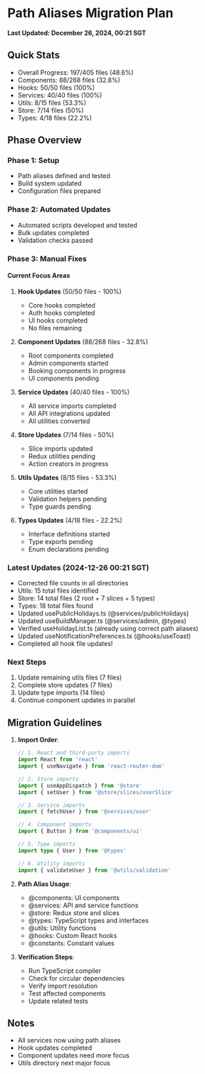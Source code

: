 # Path Aliases Migration Plan
**Last Updated: December 26, 2024, 00:21 SGT**

## Quick Stats
- Overall Progress: 197/405 files (48.6%)
- Components: 88/268 files (32.8%)
- Hooks: 50/50 files (100%) 
- Services: 40/40 files (100%) 
- Utils: 8/15 files (53.3%)
- Store: 7/14 files (50%)
- Types: 4/18 files (22.2%)

## Phase Overview

### Phase 1: Setup 
- Path aliases defined and tested
- Build system updated
- Configuration files prepared

### Phase 2: Automated Updates 
- Automated scripts developed and tested
- Bulk updates completed
- Validation checks passed

### Phase 3: Manual Fixes 
#### Current Focus Areas
1. **Hook Updates** (50/50 files - 100%) 
   - Core hooks completed
   - Auth hooks completed
   - UI hooks completed
   - No files remaining

2. **Component Updates** (88/268 files - 32.8%)
   - Root components completed
   - Admin components started
   - Booking components in progress
   - UI components pending

3. **Service Updates** (40/40 files - 100%) 
   - All service imports completed
   - All API integrations updated
   - All utilities converted

4. **Store Updates** (7/14 files - 50%)
   - Slice imports updated
   - Redux utilities pending
   - Action creators in progress

5. **Utils Updates** (8/15 files - 53.3%)
   - Core utilities started
   - Validation helpers pending
   - Type guards pending

6. **Types Updates** (4/18 files - 22.2%)
   - Interface definitions started
   - Type exports pending
   - Enum declarations pending

### Latest Updates (2024-12-26 00:21 SGT)
- Corrected file counts in all directories
- Utils: 15 total files identified
- Store: 14 total files (2 root + 7 slices + 5 types)
- Types: 18 total files found
- Updated usePublicHolidays.ts (@services/publicHolidays)
- Updated useBuildManager.ts (@services/admin, @types)
- Verified useHolidayList.ts (already using correct path aliases)
- Updated useNotificationPreferences.ts (@hooks/useToast)
- Completed all hook file updates!

### Next Steps
1. Update remaining utils files (7 files)
2. Complete store updates (7 files)
3. Update type imports (14 files)
4. Continue component updates in parallel

## Migration Guidelines
1. **Import Order**:
   ```typescript
   // 1. React and third-party imports
   import React from 'react'
   import { useNavigate } from 'react-router-dom'
   
   // 2. Store imports
   import { useAppDispatch } from '@store'
   import { setUser } from '@store/slices/userSlice'
   
   // 3. Service imports
   import { fetchUser } from '@services/user'
   
   // 4. Component imports
   import { Button } from '@components/ui'
   
   // 5. Type imports
   import type { User } from '@types'
   
   // 6. Utility imports
   import { validateUser } from '@utils/validation'
   ```

2. **Path Alias Usage**:
   - @components: UI components
   - @services: API and service functions
   - @store: Redux store and slices
   - @types: TypeScript types and interfaces
   - @utils: Utility functions
   - @hooks: Custom React hooks
   - @constants: Constant values

3. **Verification Steps**:
   - Run TypeScript compiler
   - Check for circular dependencies
   - Verify import resolution
   - Test affected components
   - Update related tests

## Notes
- All services now using path aliases
- Hook updates completed
- Component updates need more focus
- Utils directory next major focus
